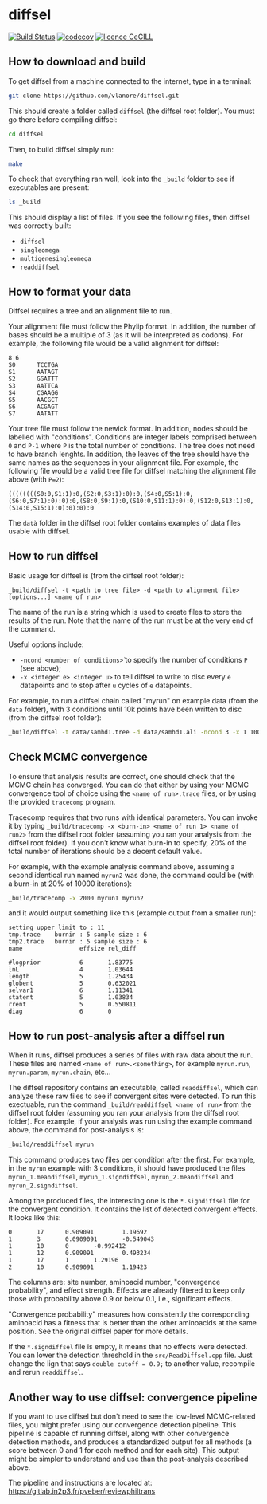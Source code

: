 # diffsel

[![Build Status](https://travis-ci.org/vlanore/diffsel.svg?branch=master)](https://travis-ci.org/vlanore/diffsel) 
[![codecov](https://codecov.io/gh/vlanore/diffsel/branch/master/graph/badge.svg)](https://codecov.io/gh/vlanore/diffsel)
[![licence CeCILL](https://img.shields.io/badge/license-CeCILL--C-blue.svg)](http://www.cecill.info/licences.en.html)

## How to download and build

To get diffsel from a machine connected to the internet, type in a terminal:

```bash
git clone https://github.com/vlanore/diffsel.git
```

This should create a folder called `diffsel` (the diffsel root folder). You must go there before compiling diffsel:

```bash
cd diffsel
```

Then, to build diffsel simply run:

```bash
make
```

To check that everything ran well, look into the `_build`  folder to see if executables are present:

```bash
ls _build
```

This should display a list of files. If you see the following files, then diffsel was correctly built:
* `diffsel`
* `singleomega`
* `multigenesingleomega`
* `readdiffsel`

## How to format your data

Diffsel requires a tree and an alignment file to run.

Your alignment file must follow the Phylip format. In addition, the number of bases should be a multiple of 3 (as it will be interpreted as codons). For example, the following file would be a valid alignment for diffsel:

```phylip
8 6
S0      TCCTGA
S1      AATAGT
S2      GGATTT
S3      AATTCA
S4      CGAAGG
S5      AACGCT
S6      ACGAGT
S7      AATATT
```

Your tree file must follow the newick format. In addition, nodes should be labelled with "conditions". Conditions are integer labels comprised between `0` and `P-1` where `P` is the total number of conditions. The tree does not need to have branch lenghts. In addition, the leaves of the tree should have the same names as the sequences in your alignment file. For example, the following file would be a valid tree file for diffsel matching the alignment file above (with `P=2`):

```newick
((((((((S0:0,S1:1):0,(S2:0,S3:1):0):0,(S4:0,S5:1):0,(S6:0,S7:1):0):0):0,(S8:0,S9:1):0,(S10:0,S11:1):0):0,(S12:0,S13:1):0,(S14:0,S15:1):0):0):0):0
```

The `datà` folder in the diffsel root folder contains examples of data files usable with diffsel.

## How to run diffsel

Basic usage for diffsel is (from the diffsel root folder):

```
_build/diffsel -t <path to tree file> -d <path to alignment file> [options...] <name of run>
```
The name of the run is a string which is used to create files to store the results of the run. Note that the name of the run must be at the very end of the command.

Useful options include:
* `-ncond <number of conditions>̀` to specify the number of conditions `P` (see above);
* `-x <integer e> <integer u>` to tell diffsel to write to disc every `e` datapoints and to stop after `u` cycles of `e` datapoints.

For example, to run a diffsel chain called "myrun" on example data (from the `data` folder), with 3 conditions until 10k points have been written to disc (from the diffsel root folder):

```bash
_build/diffsel -t data/samhd1.tree -d data/samhd1.ali -ncond 3 -x 1 10000 myrun
```

## Check MCMC convergence

To ensure that analysis results are correct, one should check that the MCMC chain has converged.
You can do that either by using your MCMC convergence tool of choice using the `<name of run>.trace` files,
or by using the provided `tracecomp` program.

Tracecomp requires that two runs with identical parameters.
You can invoke it by typing `_build/tracecomp -x <burn-in> <name of run 1> <name of run2>` from the diffsel root folder (assuming you ran your analysis from the diffsel root folder). If you don't know what burn-in to specify, 20% of the total number of iterations should be a decent default value.

For example, with the example analysis command above, assuming a second identical run named `myrun2` was done, the command could be (with a burn-in at 20% of 10000 iterations):

```bash
_build/tracecomp -x 2000 myrun1 myrun2
```

and it would output something like this (example output from a smaller run):

```
setting upper limit to : 11
tmp.trace	 burnin : 5	sample size : 6
tmp2.trace	 burnin : 5	sample size : 6
name                effsize	rel_diff

#logprior           6		1.83775
lnL                 4		1.03644
length              5		1.25434
globent             5		0.632021
selvar1             6		1.11341
statent             5		1.03834
rrent               5		0.550811
diag                6		0

```

## How to run post-analysis after a diffsel run

When it runs, diffsel produces a series of files with raw data about the run. These files are named `<name of run>.<something>`, for example `myrun.run`, `myrun.param`, `myrun.chain`, etc...

The diffsel repository contains an executable, called `readdiffsel`, which can analyze these raw files to see if convergent sites were detected. To run this exectuable, run the command `_build/readdiffsel <name of run>` from the diffsel root folder (assuming you ran your analysis from the diffsel root folder). For example, if your analysis was run using the example command above, the command for post-analysis is:

```bash
_build/readdiffsel myrun
```

This command produces two files per condition after the first. For example, in the `myrun` example with 3 conditions, it should have produced the files `myrun_1.meandiffsel`, `myrun_1.signdiffsel`, `myrun_2.meandiffsel` and `myrun_2.signdiffsel`.

Among the produced files, the interesting one is the `*.signdiffsel` file for the convergent condition.
It contains the list of detected convergent effects.
It looks like this:

```tsv
0       17      0.909091        1.19692
1       3       0.0909091       -0.549043
1       10      0       -0.992412
1       12      0.909091        0.493234
1       17      1       1.29196
2       10      0.909091        1.19423
```

The columns are: site number, aminoacid number, "convergence probability", and effect strength.
Effects are already filtered to keep only those with probability above 0.9 or below 0.1, i.e., significant effects.

"Convergence probability" measures how consistently the corresponding aminoacid has a fitness that is better than the other aminoacids at the same position. See the original diffsel paper for more details.

If the `*.signdiffsel` file is empty, it means that no effects were detected.
You can lower the detection threshold in the `src/ReadDiffsel.cpp` file. Just change the lign that says `double cutoff = 0.9;` to another value, recompile and rerun `readdiffsel`.

## Another way to use diffsel: convergence pipeline

If you want to use diffsel but don't need to see the low-level MCMC-related files, you might prefer using our convergence detection pipeline.
This pipeline is capable of running diffsel, along with other convergence detection methods, and produces a standardized output for all methods (a score between 0 and 1 for each method and for each site).
This output might be simpler to understand and use than the post-analysis described above.

The pipeline and instructions are located at: https://gitlab.in2p3.fr/pveber/reviewphiltrans
